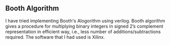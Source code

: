 ## Booth Algorithm

I have tried implementing Booth's Alogorithm using verilog.
Booth algorithm gives a procedure for multiplying binary integers in signed 2’s complement representation in efficient way, i.e., less number of additions/subtractions required.
The software that I had used is Xilinx.
